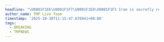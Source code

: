 ```yaml
---
headline: "\U0001F1EE\U0001F1F7\U0001F1E8\U0001F1F3 Iran is secretly restoring its missile program with supplies from China - CNN\n\n- Despite the UN snapback sanctions, since the end of September 2,000 tons of sodium perchlorate from China — a key component for producing solid fuel used in Iranian medium-range missiles have arrived at the port of Bandar Abbas."
author_name: TMP Live Team
timestamp: '2025-10-30T11:15:47.876941+00:00'
tags:
  - BREAKING
  - TMPNEWS
---
```


